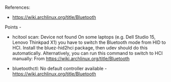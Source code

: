 References:
* https://wiki.archlinux.org/title/Bluetooth


Points - 
* hcitool scan: Device not found
  On some laptops (e.g. Dell Studio 15, Lenovo Thinkpad X1) you have to switch the Bluetooth mode from HID to HCI. Install the bluez-hid2hci package, then udev should do this automatically. Alternatively, you can run this command to switch to HCI manually:
  From https://wiki.archlinux.org/title/Bluetooth

* bluetoothctl: No default controller available - https://wiki.archlinux.org/title/Bluetooth
